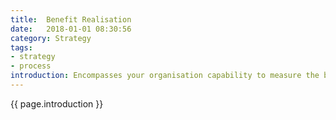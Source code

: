 ```yaml
---
title:  Benefit Realisation
date:   2018-01-01 08:30:56
category: Strategy
tags:
- strategy
- process
introduction: Encompasses your organisation capability to measure the benefits received from their IT investments. For many organizations, this represents Total Cost of Ownership (TCO) or Return on Investment (ROI) calculations coupled with budget management.
---
```

{{ page.introduction }}


